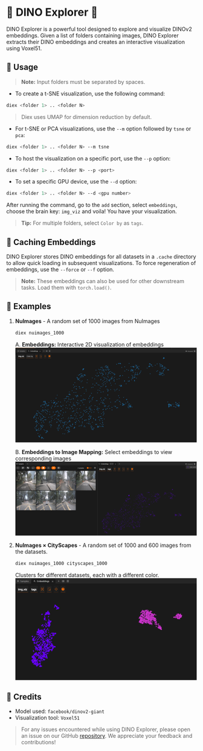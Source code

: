 # 🦖 DINO Explorer 🦖

DINO Explorer is a powerful tool designed to explore and visualize DINOv2 embeddings. Given a list of folders containing images, DINO Explorer extracts their DINO embeddings and creates an interactive visualization using Voxel51.

## 🚀 Usage

> **Note:** Input folders must be separated by spaces.

* To create a t-SNE visualization, use the following command:

```bash
diex <folder 1> .. <folder N>
```
> Diex uses UMAP for dimension reduction by default.
 
* For t-SNE or PCA visualizations, use the `--m` option followed by `tsne` or `pca`:

```bash
diex <folder 1> .. <folder N> --m tsne
```

* To host the visualization on a specific port, use the `--p` option:

```bash
diex <folder 1> .. <folder N> --p <port>
```

* To set a specific GPU device, use the `--d` option:

```bash
diex <folder 1> .. <folder N> --d <gpu number>
```

After running the command, go to the `add` section, select `embeddings`, choose the brain key: `img_viz` and voila! You have your visualization.

> **Tip:** For multiple folders, select `Color by` as `tags`.

## 💾 Caching Embeddings

DINO Explorer stores DINO embeddings for all datasets in a `.cache` directory to allow quick loading in subsequent visualizations. To force regeneration of embeddings, use the `--force` or `--f` option.

> **Note:** These embeddings can also be used for other downstream tasks. Load them with `torch.load()`.

## 📖 Examples

1. **NuImages** - A random set of 1000 images from NuImages
    ```bash
    diex nuimages_1000
    ```
    A. **Embeddings:** Interactive 2D visualization of embeddings
    ![Embeddings](https://github.com/nityanandmathur/diex/blob/main/assests/embed.png)

    B. **Embeddings to Image Mapping:** Select embeddings to view corresponding images
    ![Mapping](https://github.com/nityanandmathur/diex/blob/main/assests/mapping.png)

2. **NuImages × CityScapes** - A random set of 1000 and 600 images from the datasets.
    ```bash
    diex nuimages_1000 cityscapes_1000
    ```
    Clusters for different datasets, each with a different color.
    ![Cluster](https://github.com/nityanandmathur/diex/blob/main/assests/multiple.png)

## 🙏 Credits

- Model used: `facebook/dinov2-giant`
- Visualization tool: `Voxel51`

> For any issues encountered while using DINO Explorer, please open an issue on our GitHub [repository](https://github.com/nityanandmathur/diex). We appreciate your feedback and contributions!
